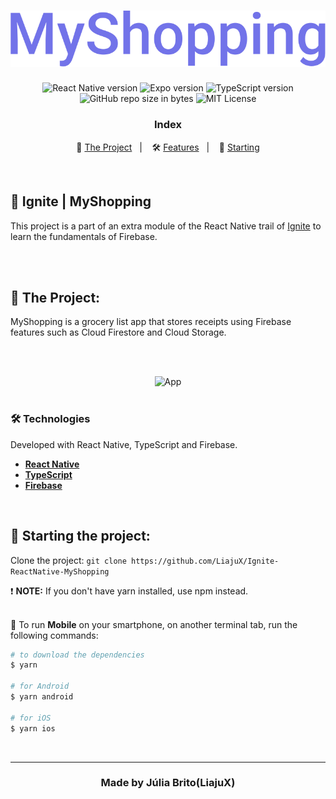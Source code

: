 <h1 align="center">
  <img src="https://github.com/LiajuX/Ignite-ReactNative-MyShopping/blob/main/src/assets/logo.svg" alt="MyShopping" width="600px">
</h1>

<p align="center">  
  <img alt="React Native version" src="https://img.shields.io/badge/React_Native-v0.64.2-60dafb?style=flat&logoColor=60dafb&logo=react">
  
  <img alt="Expo version" src="https://img.shields.io/badge/Expo-v43.0.0-blue?style=flat&logo=expo">

  <img alt="TypeScript version" src="https://img.shields.io/badge/TypeScript-v4.3.5-007acc?style=flat&logoColor=007acc&logo=typescript">

  <br>
  
  <img alt="GitHub repo size in bytes" src="https://img.shields.io/github/repo-size/LiajuX/Ignite-ReactNative-MyShopping?color=green">
    
  <img alt="MIT License" src="https://img.shields.io/github/license/LiajuX/Ignite-ReactNative-MyShopping">
</p>

<h3 align="center">
  Index
</h3>

<p align="center">
  🛒 <a href="#%EF%B8%8F-the-project">The Project</a>&nbsp;&nbsp;&nbsp;|&nbsp;&nbsp;&nbsp;
  🛠 <a href="#-technologies">Features</a>&nbsp;&nbsp;&nbsp;|&nbsp;&nbsp;&nbsp;
  🏁 <a href="#-starting-the-project">Starting</a>
</p>

<br>

## 🚀 Ignite | MyShopping
This project is a part of an extra module of the React Native trail of [Ignite](https://rocketseat.com.br/ignite) to learn the fundamentals of Firebase.

<br>

<br> 

## 🛒  The Project:

MyShopping is a grocery list app that stores receipts using Firebase features such as Cloud Firestore and Cloud Storage.

<br><br>

<div align="center">
  <img src="https://user-images.githubusercontent.com/53796370/152699777-f707f1c5-49ff-4e0b-9a86-d7bc4417db03.gif" alt="App" width="280px">
</div>
<br>

### 🛠 Technologies
Developed with React Native, TypeScript and Firebase.

- **[React Native](https://reactnative.dev/)**
- **[TypeScript](https://www.typescriptlang.org/)**
- **[Firebase](https://firebase.google.com/)**
<br>

## 🏁 Starting the project:

Clone the project: `git clone https://github.com/LiajuX/Ignite-ReactNative-MyShopping`

❗ **NOTE:** If you don't have yarn installed, use npm instead.
<br>
<br>


📱 To run **Mobile** on your smartphone, on another terminal tab, run the following commands:

````zsh
# to download the dependencies
$ yarn

# for Android
$ yarn android

# for iOS
$ yarn ios
````

<br>

---

<h3 align="center" >
  Made by Júlia Brito(LiajuX)
</h3>
